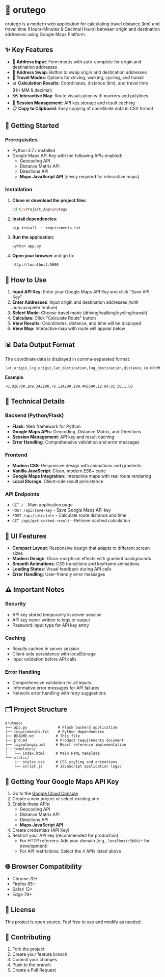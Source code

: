 # 🧭 orutego

orutego is a modern web application for calculating travel distance (km) and travel time (Hours-Minutes & Decimal Hours) between origin and destination addresses using Google Maps Platform.

## ✨ Key Features

- 📍 **Address Input**: Form inputs with auto-complete for origin and destination addresses
- 🔄 **Address Swap**: Button to swap origin and destination addresses  
- 🚗 **Travel Modes**: Options for driving, walking, cycling, and transit
- 📊 **Calculation Results**: Coordinates, distance (km), and travel time (HH:MM & decimal)
- 🗺️ **Interactive Map**: Route visualization with markers and polylines
- 💾 **Session Management**: API key storage and result caching
- 📋 **Copy to Clipboard**: Easy copying of coordinate data in CSV format

## 🚀 Getting Started

### Prerequisites

- Python 3.7+ installed
- Google Maps API Key with the following APIs enabled:
  - Geocoding API
  - Distance Matrix API
  - Directions API
  - **Maps JavaScript API** (newly required for interactive maps)

### Installation

1. **Clone or download the project files**:
   ```bash
   cd C:\Project_App\orutego
   ```

2. **Install dependencies**:
   ```bash
   pip install -r requirements.txt
   ```

3. **Run the application**:
   ```bash
   python app.py
   ```

4. **Open your browser** and go to:
   ```
   http://localhost:5000
   ```

## 📱 How to Use

1. **Input API Key**: Enter your Google Maps API Key and click "Save API Key"
2. **Enter Addresses**: Input origin and destination addresses (with autocomplete feature)
3. **Select Mode**: Choose travel mode (driving/walking/cycling/transit)
4. **Calculate**: Click "Calculate Route" button
5. **View Results**: Coordinates, distance, and time will be displayed
6. **View Map**: Interactive map with route will appear below

## 📊 Data Output Format

The coordinate data is displayed in comma-separated format:

```
lat_origin,lng_origin,lat_destination,lng_destination,distance_km,HH:MM,decimal_hours
```

**Example**:
```
-0.026700,109.342100,-0.114200,109.406500,12.84,01:30,1.50
```

## 🔧 Technical Details

### Backend (Python/Flask)
- **Flask**: Web framework for Python
- **Google Maps APIs**: Geocoding, Distance Matrix, and Directions
- **Session Management**: API key and result caching
- **Error Handling**: Comprehensive validation and error messages

### Frontend
- **Modern CSS**: Responsive design with animations and gradients
- **Vanilla JavaScript**: Clean, modern ES6+ code
- **Google Maps Integration**: Interactive maps with real route rendering
- **Local Storage**: Client-side result persistence

### API Endpoints

- `GET /` - Main application page
- `POST /api/save-key` - Save Google Maps API key
- `POST /api/calculate` - Calculate route distance and time
- `GET /api/get-cached-result` - Retrieve cached calculation

## 🎨 UI Features

- **Compact Layout**: Responsive design that adapts to different screen sizes
- **Modern Design**: Glass-morphism effects with gradient backgrounds
- **Smooth Animations**: CSS transitions and keyframe animations
- **Loading States**: Visual feedback during API calls
- **Error Handling**: User-friendly error messages

## ⚠️ Important Notes

### Security
- API key stored temporarily in server session
- API key never written to logs or output
- Password input type for API key entry

### Caching
- Results cached in server session
- Client-side persistence with localStorage
- Input validation before API calls

### Error Handling
- Comprehensive validation for all inputs
- Informative error messages for API failures
- Network error handling with retry suggestions

## 🗂️ Project Structure

```
orutego/
├── app.py              # Flask backend application
├── requirements.txt    # Python dependencies
├── README.md          # This file
├── prd.md             # Product requirements document
├── layoutmagic.md     # React reference implementation
├── templates/
│   └── index.html     # Main HTML template
└── static/
    ├── styles.css     # CSS styling and animations
    └── script.js      # JavaScript application logic
```

## 🚦 Getting Your Google Maps API Key

1. Go to the [Google Cloud Console](https://console.cloud.google.com/)
2. Create a new project or select existing one
3. Enable these APIs:
   - Geocoding API
   - Distance Matrix API  
   - Directions API
   - **Maps JavaScript API**
4. Create credentials (API Key)
5. Restrict your API key (recommended for production)
   - For HTTP referrers: Add your domain (e.g., `localhost:5000/*` for development)
   - For API restrictions: Select the 4 APIs listed above

## 🌐 Browser Compatibility

- Chrome 70+
- Firefox 65+
- Safari 12+
- Edge 79+

## 📝 License

This project is open source. Feel free to use and modify as needed.

## 🤝 Contributing

1. Fork the project
2. Create your feature branch
3. Commit your changes
4. Push to the branch
5. Create a Pull Request